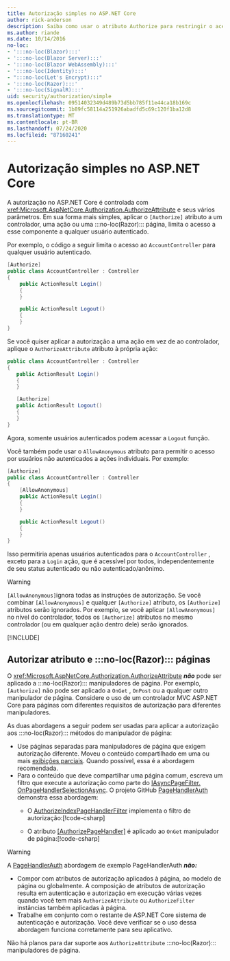 ```yaml
---
title: Autorização simples no ASP.NET Core
author: rick-anderson
description: Saiba como usar o atributo Authorize para restringir o acesso a ASP.NET Core de controladores e ações.
ms.author: riande
ms.date: 10/14/2016
no-loc:
- ':::no-loc(Blazor):::'
- ':::no-loc(Blazor Server):::'
- ':::no-loc(Blazor WebAssembly):::'
- ':::no-loc(Identity):::'
- ":::no-loc(Let's Encrypt):::"
- ':::no-loc(Razor):::'
- ':::no-loc(SignalR):::'
uid: security/authorization/simple
ms.openlocfilehash: 09514032349d489b73d5bb785f11e44ca18b169c
ms.sourcegitcommit: 1b89fc58114a251926abadfd5c69c120f1ba12d8
ms.translationtype: MT
ms.contentlocale: pt-BR
ms.lasthandoff: 07/24/2020
ms.locfileid: "87160241"
---
```

# <a name="simple-authorization-in-aspnet-core"></a>Autorização simples no ASP.NET Core

<a name="security-authorization-simple"></a>

A autorização no ASP.NET Core é controlada com <xref:Microsoft.AspNetCore.Authorization.AuthorizeAttribute> e seus vários parâmetros. Em sua forma mais simples, aplicar o `[Authorize]` atributo a um controlador, uma ação ou uma :::no-loc(Razor)::: página, limita o acesso a esse componente a qualquer usuário autenticado.

Por exemplo, o código a seguir limita o acesso ao `AccountController` para qualquer usuário autenticado.

```csharp
[Authorize]
public class AccountController : Controller
{
    public ActionResult Login()
    {
    }

    public ActionResult Logout()
    {
    }
}
```

Se você quiser aplicar a autorização a uma ação em vez de ao controlador, aplique o `AuthorizeAttribute` atributo à própria ação:

```csharp
public class AccountController : Controller
{
   public ActionResult Login()
   {
   }

   [Authorize]
   public ActionResult Logout()
   {
   }
}
```

Agora, somente usuários autenticados podem acessar a `Logout` função.

Você também pode usar o `AllowAnonymous` atributo para permitir o acesso por usuários não autenticados a ações individuais. Por exemplo:

```csharp
[Authorize]
public class AccountController : Controller
{
    [AllowAnonymous]
    public ActionResult Login()
    {
    }

    public ActionResult Logout()
    {
    }
}
```

Isso permitiria apenas usuários autenticados para o `AccountController` , exceto para a `Login` ação, que é acessível por todos, independentemente de seu status autenticado ou não autenticado/anônimo.

> [!WARNING]
> `[AllowAnonymous]`ignora todas as instruções de autorização. Se você combinar `[AllowAnonymous]` e qualquer `[Authorize]` atributo, os `[Authorize]` atributos serão ignorados. Por exemplo, se você aplicar `[AllowAnonymous]` no nível do controlador, todos os `[Authorize]` atributos no mesmo controlador (ou em qualquer ação dentro dele) serão ignorados.

[!INCLUDE[](~/includes/requireAuth.md)]

<a name="aarp"></a>

## <a name="authorize-attribute-and-no-locrazor-pages"></a>Autorizar atributo e :::no-loc(Razor)::: páginas

O <xref:Microsoft.AspNetCore.Authorization.AuthorizeAttribute> ***não*** pode ser aplicado a :::no-loc(Razor)::: manipuladores de página. Por exemplo, `[Authorize]` não pode ser aplicado a `OnGet` , `OnPost` ou a qualquer outro manipulador de página. Considere o uso de um controlador MVC ASP.NET Core para páginas com diferentes requisitos de autorização para diferentes manipuladores.

As duas abordagens a seguir podem ser usadas para aplicar a autorização aos :::no-loc(Razor)::: métodos do manipulador de página:

* Use páginas separadas para manipuladores de página que exigem autorização diferente. Moveu o conteúdo compartilhado em uma ou mais [exibições parciais](xref:mvc/views/partial). Quando possível, essa é a abordagem recomendada.
* Para o conteúdo que deve compartilhar uma página comum, escreva um filtro que execute a autorização como parte do [IAsyncPageFilter. OnPageHandlerSelectionAsync](xref:Microsoft.AspNetCore.Mvc.Filters.IAsyncPageFilter.OnPageHandlerSelectionAsync%2A). O projeto GitHub [PageHandlerAuth](https://github.com/dotnet/AspNetCore.Docs/tree/master/aspnetcore/security/authorization/simple/samples/3.1/PageHandlerAuth) demonstra essa abordagem:
  * O [AuthorizeIndexPageHandlerFilter](https://github.com/dotnet/AspNetCore.Docs/blob/master/aspnetcore/security/authorization/simple/samples/3.1/PageHandlerAuth/AuthorizeIndexPageHandlerFilter.cs) implementa o filtro de autorização:[!code-csharp[](~/security/authorization/simple/samples/3.1/PageHandlerAuth/Pages/Index.cshtml.cs?name=snippet)]

  * O atributo [[AuthorizePageHandler]](https://github.com/dotnet/AspNetCore.Docs/tree/master/aspnetcore/security/authorization/simple/samples/3.1/PageHandlerAuth/Pages/Index.cshtml.cs#L16) é aplicado ao `OnGet` manipulador de página:[!code-csharp[](~/security/authorization/simple/samples/3.1/PageHandlerAuth/AuthorizeIndexPageHandlerFilter.cs?name=snippet)]

> [!WARNING]
> A [PageHandlerAuth](https://github.com/pranavkm/PageHandlerAuth) abordagem de exemplo PageHandlerAuth ***não:***
> * Compor com atributos de autorização aplicados à página, ao modelo de página ou globalmente. A composição de atributos de autorização resulta em autenticação e autorização em execução várias vezes quando você tem mais `AuthorizeAttribute` ou `AuthorizeFilter` instâncias também aplicadas à página.
> * Trabalhe em conjunto com o restante de ASP.NET Core sistema de autenticação e autorização. Você deve verificar se o uso dessa abordagem funciona corretamente para seu aplicativo.

Não há planos para dar suporte aos `AuthorizeAttribute` :::no-loc(Razor)::: manipuladores de página. 
